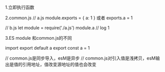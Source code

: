 1.立即执行函数

2.common.js
// a.js
module.exports = {
  a: 1
}
或者
exports.a = 1

// b.js
let module = require('./a.js')
module.a // log 1

3.ES module
和common.js的不同

import 
export default a
export const a = 1

// common.js是同步导入，esM是异步
// common.js对引入值是浅拷贝，esM输出是值的引用地址，值改变源地址的值也会改变